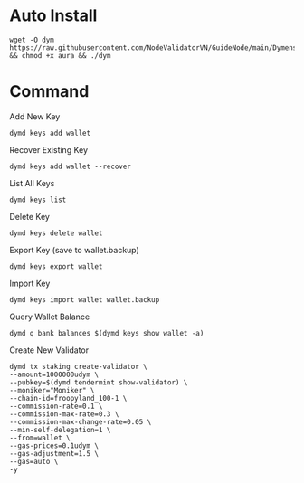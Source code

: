 # Auto Install

    wget -O dym https://raw.githubusercontent.com/NodeValidatorVN/GuideNode/main/Dymension/dym && chmod +x aura && ./dym

# Command

Add New Key

    dymd keys add wallet

Recover Existing Key

    dymd keys add wallet --recover

List All Keys

    dymd keys list

Delete Key

    dymd keys delete wallet

Export Key (save to wallet.backup)

    dymd keys export wallet

Import Key

    dymd keys import wallet wallet.backup

Query Wallet Balance

    dymd q bank balances $(dymd keys show wallet -a)

Create New Validator

    dymd tx staking create-validator \
    --amount=1000000udym \
    --pubkey=$(dymd tendermint show-validator) \
    --moniker="Moniker" \
    --chain-id=froopyland_100-1 \
    --commission-rate=0.1 \
    --commission-max-rate=0.3 \
    --commission-max-change-rate=0.05 \
    --min-self-delegation=1 \
    --from=wallet \
    --gas-prices=0.1udym \
    --gas-adjustment=1.5 \
    --gas=auto \
    -y 
